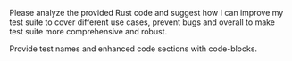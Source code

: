 Please analyze the provided Rust code and suggest how I can improve my test
suite to cover different use cases, prevent bugs and overall to make test suite more
comprehensive and robust.

Provide test names and enhanced code sections with code-blocks.
